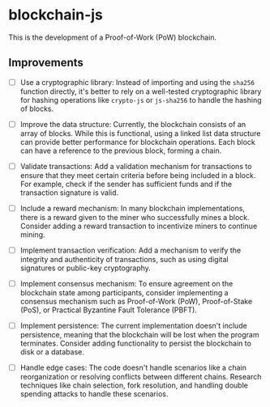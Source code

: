 # blockchain-js

This is the development of a Proof-of-Work (PoW) blockchain.

## Improvements

- [ ] Use a cryptographic library: Instead of importing and using the `sha256` function directly, it's better to rely on a well-tested cryptographic library for hashing operations like `crypto-js` or `js-sha256` to handle the hashing of blocks.

- [ ] Improve the data structure: Currently, the blockchain consists of an array of blocks. While this is functional, using a linked list data structure can provide better performance for blockchain operations. Each block can have a reference to the previous block, forming a chain.

- [ ] Validate transactions: Add a validation mechanism for transactions to ensure that they meet certain criteria before being included in a block. For example, check if the sender has sufficient funds and if the transaction signature is valid.

- [ ] Include a reward mechanism: In many blockchain implementations, there is a reward given to the miner who successfully mines a block. Consider adding a reward transaction to incentivize miners to continue mining.

- [ ] Implement transaction verification: Add a mechanism to verify the integrity and authenticity of transactions, such as using digital signatures or public-key cryptography.

- [ ] Implement consensus mechanism: To ensure agreement on the blockchain state among participants, consider implementing a consensus mechanism such as Proof-of-Work (PoW), Proof-of-Stake (PoS), or Practical Byzantine Fault Tolerance (PBFT).

- [ ] Implement persistence: The current implementation doesn't include persistence, meaning that the blockchain will be lost when the program terminates. Consider adding functionality to persist the blockchain to disk or a database.

- [ ] Handle edge cases: The code doesn't handle scenarios like a chain reorganization or resolving conflicts between different chains. Research techniques like chain selection, fork resolution, and handling double spending attacks to handle these scenarios.
